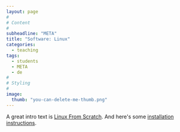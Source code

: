 ```yaml
---
layout: page
#
# Content
#
subheadline: "META"
title: "Software: Linux"
categories:
  - teaching
tags:
  - students
  - META
  - de
#
# Styling
#
image:
  thumb: "you-can-delete-me-thumb.png"
---
```


A great intro text is [Linux From
Scratch](https://www.linuxfromscratch.org/). And here's some
[installation instructions](https://learn.microsoft.com/en-us/linux/install).
